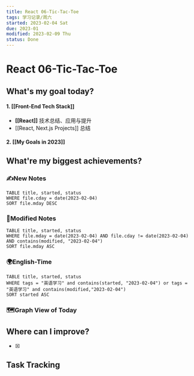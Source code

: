 ```yaml
---
title: React 06-Tic-Tac-Toe
tags: 学习记录/周六
started: 2023-02-04 Sat
due: 2023-01
modified: 2023-02-09 Thu
status: Done
---
```

# React 06-Tic-Tac-Toe
## What's my goal today?
#### 1. [[Front-End Tech Stack]]
- **[[React]]** 技术总结、应用与提升
- [[React, Next.js Projects]] 总结
#### 2. [[My Goals in 2023]]

## What're my biggest achievements?
### ✍️New Notes

```dataview
TABLE title, started, status
WHERE file.cday = date(2023-02-04)
SORT file.mday DESC
```

### 📝Modified Notes

```dataview
TABLE title, started, status
WHERE file.mday = date(2023-02-04) AND file.cday != date(2023-02-04) AND contains(modified, "2023-02-04")
SORT file.mday ASC
```

### 🌍English-Time

```dataview
TABLE title, started, status
WHERE tags = "英语学习" and contains(started, "2023-02-04") or tags = "英语学习" and contains(modified,"2023-02-04") 
SORT started ASC
```

### 🗺️Graph View of Today

## Where can I improve?
- [x] 
## Task Tracking
